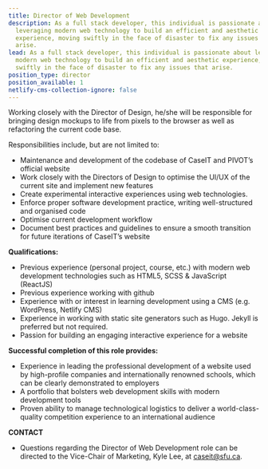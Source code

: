 ```yaml
---
title: Director of Web Development
description: As a full stack developer, this individual is passionate about
  leveraging modern web technology to build an efficient and aesthetic
  experience, moving swiftly in the face of disaster to fix any issues that
  arise.
lead: As a full stack developer, this individual is passionate about leveraging
  modern web technology to build an efficient and aesthetic experience, moving
  swiftly in the face of disaster to fix any issues that arise.
position_type: director
position_available: 1
netlify-cms-collection-ignore: false
---
```

Working closely with the Director of Design, he/she will be responsible for bringing design mockups to life from pixels to the browser as well as refactoring the current code base.

Responsibilities include, but are not limited to:

* Maintenance and development of the codebase of CaseIT and PIVOT’s official website
* Work closely with the Directors of Design to optimise the UI/UX of the current site and implement new features
* Create experimental interactive experiences using web technologies.
* Enforce proper software development practice, writing well-structured and organised code
* Optimise current development workflow
* Document best practices and guidelines to ensure a smooth transition for future iterations of CaseIT’s website

**Qualifications:**

* Previous experience (personal project, course, etc.) with modern web development technologies such as HTML5, SCSS & JavaScript (ReactJS)
* Previous experience working with github
* Experience with or interest in learning development using a CMS (e.g. WordPress, Netlify CMS)
* Experience in working with static site generators such as Hugo. Jekyll is preferred but not required.
* Passion for building an engaging interactive experience for a website

**Successful completion of this role provides:**

* Experience in leading the professional development of a website used by high-profile companies and internationally renowned schools, which can be clearly demonstrated to employers
* A portfolio that bolsters web development skills with modern development tools
* Proven ability to manage technological logistics to deliver a world-class-quality competition experience to an international audience

**CONTACT**

* Questions regarding the Director of Web Development role can be directed to the Vice-Chair of Marketing, Kyle Lee, at caseit@sfu.ca.